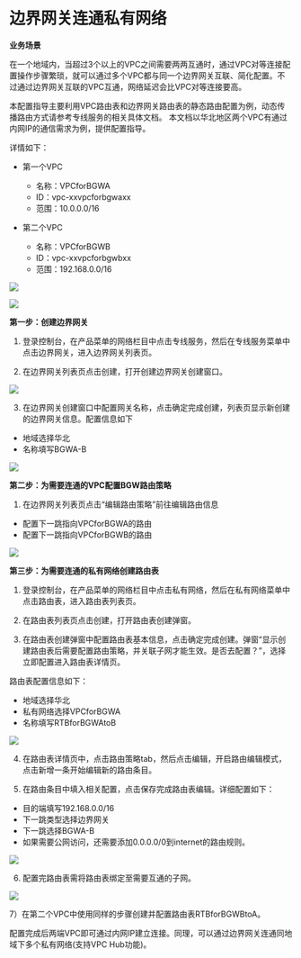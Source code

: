 # 边界网关连通私有网络

**业务场景**

在一个地域内，当超过3个以上的VPC之间需要两两互通时，通过VPC对等连接配置操作步骤繁琐，就可以通过多个VPC都与同一个边界网关互联、简化配置。不过通过边界网关互联的VPC互通，网络延迟会比VPC对等连接要高。

本配置指导主要利用VPC路由表和边界网关路由表的静态路由配置为例，动态传播路由方式请参考专线服务的相关具体文档。
本文档以华北地区两个VPC有通过内网IP的通信需求为例，提供配置指导。

详情如下：

- 第一个VPC

  - 名称：VPCforBGWA
  - ID：vpc-xxvpcforbgwaxx
  - 范围：10.0.0.0/16

- 第二个VPC

  - 名称：VPCforBGWB
  - ID：vpc-xxvpcforbgwbxx
  - 范围：192.168.0.0/16

![](/image/Networking/Virtual-Private-Cloud/Getting-Started/Border-Gateway-Connects-VPC/Step1-1.png)

![](/image/Networking/Virtual-Private-Cloud/Getting-Started/Border-Gateway-Connects-VPC/Step1-2.png)

**第一步：创建边界网关**

1) 登录控制台，在产品菜单的网络栏目中点击专线服务，然后在专线服务菜单中点击边界网关，进入边界网关列表页。

2) 在边界网关列表页点击创建，打开创建边界网关创建窗口。

![](/image/Networking/Virtual-Private-Cloud/Getting-Started/Border-Gateway-Connects-VPC/Step2-1.png)

3) 在边界网关创建窗口中配置网关名称，点击确定完成创建，列表页显示新创建的边界网关信息。配置信息如下

- 地域选择华北
- 名称填写BGWA-B

![](/image/Networking/Virtual-Private-Cloud/Getting-Started/Border-Gateway-Connects-VPC/Step2-2.png)

**第二步：为需要连通的VPC配置BGW路由策略**

1) 在边界网关列表页点击“编辑路由策略”前往编辑路由信息

- 配置下一跳指向VPCforBGWA的路由
- 配置下一跳指向VPCforBGWB的路由

![](/image/Networking/Virtual-Private-Cloud/Getting-Started/Border-Gateway-Connects-VPC/Step3-1.png)

**第三步：为需要连通的私有网络创建路由表**

1) 登录控制台，在产品菜单的网络栏目中点击私有网络，然后在私有网络菜单中点击路由表，进入路由表列表页。

2) 在路由表列表页点击创建，打开路由表创建弹窗。

3) 在路由表创建弹窗中配置路由表基本信息，点击确定完成创建。弹窗“显示创建路由表后需要配置路由策略，并关联子网才能生效。是否去配置？”，选择立即配置进入路由表详情页。

路由表配置信息如下：

- 地域选择华北
- 私有网络选择VPCforBGWA
- 名称填写RTBforBGWAtoB

![](/image/Networking/Virtual-Private-Cloud/Getting-Started/Border-Gateway-Connects-VPC/Step4-1.png) 

4) 在路由表详情页中，点击路由策略tab，然后点击编辑，开启路由编辑模式，点击新增一条开始编辑新的路由条目。

5) 在路由条目中填入相关配置，点击保存完成路由表编辑。详细配置如下：

- 目的端填写192.168.0.0/16
- 下一跳类型选择边界网关
- 下一跳选择BGWA-B
- 如果需要公网访问，还需要添加0.0.0.0/0到internet的路由规则。

![](/image/Networking/Virtual-Private-Cloud/Getting-Started/Border-Gateway-Connects-VPC/Step4-2.png)

6) 配置完路由表需将路由表绑定至需要互通的子网。

![](/image/Networking/Virtual-Private-Cloud/Getting-Started/Border-Gateway-Connects-VPC/Step4-3.png) 

7）在第二个VPC中使用同样的步骤创建并配置路由表RTBforBGWBtoA。

配置完成后两端VPC即可通过内网IP建立连接。同理，可以通过边界网关连通同地域下多个私有网络(支持VPC Hub功能)。
